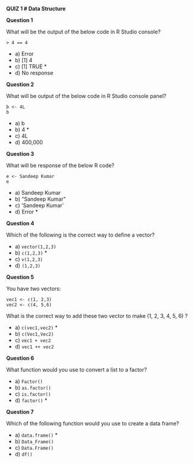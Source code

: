 **QUIZ 1 # Data Structure**

**Question 1**

What will be the output of the below code in R Studio console?

```
> 4 == 4
```

  + a) Error
  + b) [1] 4
  + c) [1] TRUE *
  + d) No response

**Question 2**

What will be output of the below code in R Studio console panel?

```
b <- 4L
b
```

  + a) b
  + b) 4 *
  + c) 4L
  + d) 400,000

**Question 3**

What will be response of the below R code?

```
e <- Sandeep Kumar
e
```

  + a) Sandeep Kumar
  + b) "Sandeep Kumar"
  + c) 'Sandeep Kumar'
  + d) Error *

**Question 4**

Which of the following is the correct way to define a vector?

  + a) `vector(1,2,3)`
  + b) `c(1,2,3)` *
  + c) `v(1,2,3)`
  + d) `(1,2,3)`

**Question 5**

You have two vectors: 
```
vec1 <- c(1, 2,3)
vec2 <- c(4, 5,6)
```
What is the correct way to add these two vector to make (1, 2, 3, 4, 5, 6) ?

  + a) `c(vec1,vec2)` *
  + b) `c(Vec1,Vec2)`
  + c) `vec1 + vec2`
  + d) `vec1 ++ vec2`

**Question 6**

What function would you use to convert a list to a factor?

  + a) `Factor()`
  + b) `as.factor()`
  + c) `is.factor()`
  + d) `factor()` *

**Question 7**

Which of the following function would you use to create a data frame?

  + a) `data.frame()` *
  + b) `Data_Frame()`
  + c) `Data.Frame()`
  + d) `df()`
